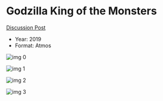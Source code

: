 # Godzilla King of the Monsters

[Discussion Post](https://www.avsforum.com/threads/bass-eq-for-filtered-movies.2995212/post-58419046)

* Year: 2019
* Format: Atmos

![img 0](https://i.imgur.com/Jc6ZNSs.jpg)

![img 1](https://i.imgur.com/MQoi07W.png)

![img 2](https://i.imgur.com/fk8k19K.jpg)

![img 3](https://i.imgur.com/aQIHHwP.png)

